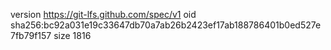version https://git-lfs.github.com/spec/v1
oid sha256:bc92a031e19c33647db70a7ab26b2423ef17ab188786401b0ed527e7fb79f157
size 1816
